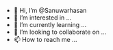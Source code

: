 - 👋 Hi, I’m @Sanuwarhasan
- 👀 I’m interested in ...
- 🌱 I’m currently learning ...
- 💞️ I’m looking to collaborate on ...
- 📫 How to reach me ...

<!---
Sanuwarhasan/Sanuwarhasan is a ✨ special ✨ repository because its `README.md` (this file) appears on your GitHub profile.
You can click the Preview link to take a look at your changes.
--->
